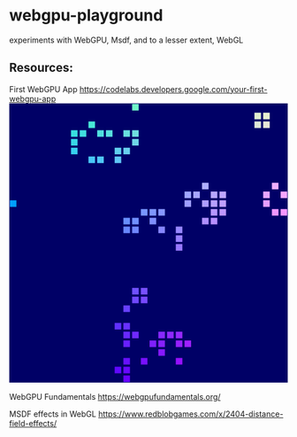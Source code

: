 # webgpu-playground
experiments with WebGPU, Msdf, and to a lesser extent, WebGL

## Resources: 

First WebGPU App
https://codelabs.developers.google.com/your-first-webgpu-app
![alt text](assets/image.png)

WebGPU Fundamentals
https://webgpufundamentals.org/

MSDF effects in WebGL
https://www.redblobgames.com/x/2404-distance-field-effects/